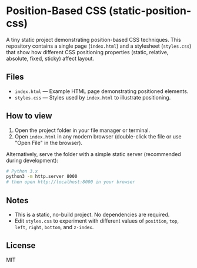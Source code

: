 # Position-Based CSS (static-position-css)

A tiny static project demonstrating position-based CSS techniques. This repository contains a single page (`index.html`) and a stylesheet (`styles.css`) that show how different CSS positioning properties (static, relative, absolute, fixed, sticky) affect layout.

## Files

- `index.html` — Example HTML page demonstrating positioned elements.
- `styles.css` — Styles used by `index.html` to illustrate positioning.

## How to view

1. Open the project folder in your file manager or terminal.
2. Open `index.html` in any modern browser (double-click the file or use "Open File" in the browser).

Alternatively, serve the folder with a simple static server (recommended during development):

```bash
# Python 3.x
python3 -m http.server 8000
# then open http://localhost:8000 in your browser
```

## Notes

- This is a static, no-build project. No dependencies are required.
- Edit `styles.css` to experiment with different values of `position`, `top`, `left`, `right`, `bottom`, and `z-index`.

## License

MIT
